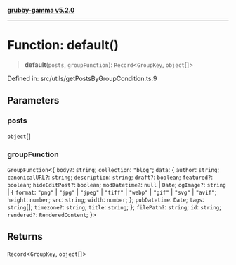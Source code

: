 [**grubby-gamma v5.2.0**](../../../README.md)

***

# Function: default()

> **default**(`posts`, `groupFunction`): `Record`\<`GroupKey`, `object`[]\>

Defined in: src/utils/getPostsByGroupCondition.ts:9

## Parameters

### posts

`object`[]

### groupFunction

`GroupFunction`\<\{ `body?`: `string`; `collection`: `"blog"`; `data`: \{ `author`: `string`; `canonicalURL?`: `string`; `description`: `string`; `draft?`: `boolean`; `featured?`: `boolean`; `hideEditPost?`: `boolean`; `modDatetime?`: `null` \| `Date`; `ogImage?`: `string` \| \{ `format`: `"png"` \| `"jpg"` \| `"jpeg"` \| `"tiff"` \| `"webp"` \| `"gif"` \| `"svg"` \| `"avif"`; `height`: `number`; `src`: `string`; `width`: `number`; \}; `pubDatetime`: `Date`; `tags`: `string`[]; `timezone?`: `string`; `title`: `string`; \}; `filePath?`: `string`; `id`: `string`; `rendered?`: `RenderedContent`; \}\>

## Returns

`Record`\<`GroupKey`, `object`[]\>
